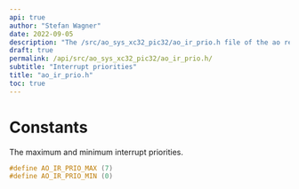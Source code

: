 ```yaml
---
api: true
author: "Stefan Wagner"
date: 2022-09-05
description: "The /src/ao_sys_xc32_pic32/ao_ir_prio.h file of the ao real-time operating system."
draft: true
permalink: /api/src/ao_sys_xc32_pic32/ao_ir_prio.h/
subtitle: "Interrupt priorities"
title: "ao_ir_prio.h"
toc: true
---
```


# Constants

The maximum and minimum interrupt priorities.

```c
#define AO_IR_PRIO_MAX (7)
#define AO_IR_PRIO_MIN (0)
```
